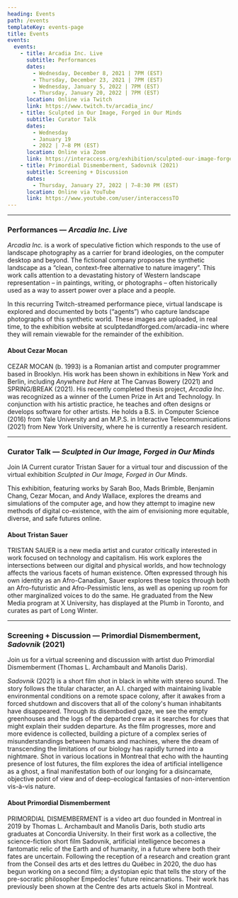 ```yaml
---
heading: Events
path: /events
templateKey: events-page
title: Events
events:
  events:
    - title: Arcadia Inc. Live
      subtitle: Performances
      dates:
        - Wednesday, December 8, 2021 | 7PM (EST)
        - Thursday, December 23, 2021 | 7PM (EST)
        - Wednesday, January 5, 2022 | 7PM (EST)
        - Thursday, January 20, 2022 | 7PM (EST)
      location: Online via Twitch
      link: https://www.twitch.tv/arcadia_inc/
    - title: Sculpted in Our Image, Forged in Our Minds
      subtitle: Curator Talk
      dates:
        - Wednesday
        - January 19
        - 2022 | 7—8 PM (EST)
      location: Online via Zoom
      link: https://interaccess.org/exhibition/sculpted-our-image-forged-our-minds
    - title: Primordial Dismemberment, Sadovnik (2021)
      subtitle: Screening + Discussion
      dates:
        - Thursday, January 27, 2022 | 7—8:30 PM (EST)
      location: Online via YouTube
      link: https://www.youtube.com/user/interaccessTO
---
```


---

### Performances — _Arcadia Inc. Live_

_Arcadia Inc._ is a work of speculative fiction which responds to the use of landscape photography as a carrier for brand ideologies, on the computer desktop and beyond. The fictional company proposes the synthetic landscape as a “clean, context-free alternative to nature imagery”. This work calls attention to a devastating history of Western landscape representation – in paintings, writing, or photographs – often historically used as a way to assert power over a place and a people.

In this recurring Twitch-streamed performance piece, virtual landscape is explored and documented by bots (“agents”) who capture landscape photographs of this synthetic world. These images are uploaded, in real time, to the exhibition website at sculptedandforged.com/arcadia-inc where they will remain viewable for the remainder of the exhibition.

#### About Cezar Mocan

CEZAR MOCAN (b. 1993) is a Romanian artist and computer programmer based in Brooklyn. His work has been shown in exhibitions in New York and Berlin, including _Anywhere but Here_ at The Canvas Bowery (2021) and SPRING/BREAK (2021). His recently completed thesis project, _Arcadia Inc_. was recognized as a winner of the Lumen Prize in Art and Technology. In conjunction with his artistic practice, he teaches and often designs or develops software for other artists. He holds a B.S. in Computer Science (2016) from Yale University and an M.P.S. in Interactive Telecommunications (2021) from New York University, where he is currently a research resident.

---

### Curator Talk — _Sculpted in Our Image, Forged in Our Minds_

Join IA Current curator Tristan Sauer for a virtual tour and discussion of the virtual exhibition _Sculpted in Our Image, Forged in Our Minds_. 

This exhibition, featuring works by Sarah Boo, Mads Brimble, Benjamin Chang, Cezar Mocan, and Andy Wallace, explores the dreams and simulations of the computer age, and how they attempt to imagine new methods of digital co-existence, with the aim of envisioning more equitable, diverse, and safe futures online.

#### About Tristan Sauer

TRISTAN SAUER is a new media artist and curator critically interested in work focused on technology and capitalism. His work explores the intersections between our digital and physical worlds, and how technology affects the various facets of human existence. Often expressed through his own identity as an Afro-Canadian, Sauer explores these topics through both an Afro-futuristic and Afro-Pessimistic lens, as well as opening up room for other marginalized voices to do the same. He graduated from the New Media program at X University, has displayed at the Plumb in Toronto, and curates as part of Long Winter.

---

### Screening + Discussion — Primordial Dismemberment, _Sadovnik_ (2021)

Join us for a virtual screening and discussion with artist duo Primordial Dismemberment (Thomas L. Archambault and Manolis Daris).

_Sadovnik_ (2021) is a short film shot in black in white with stereo sound. The story follows the titular character, an A.I. charged with maintaining livable environmental conditions on a remote space colony, after it awakes from a forced shutdown and discovers that all of the colony's human inhabitants have disappeared. Through its disembodied gaze, we see the empty greenhouses and the logs of the departed crew as it searches for clues that might explain their sudden departure. As the film progresses, more and more evidence is collected, building a picture of a complex series of misunderstandings between humans and machines, where the dream of transcending the limitations of our biology has rapidly turned into a nightmare. Shot in various locations in Montreal that echo with the haunting presence of lost futures, the film explores the idea of artificial intelligence as a ghost, a final manifestation both of our longing for a disincarnate, objective point of view and of deep-ecological fantasies of non-intervention vis-à-vis nature.

#### About Primordial Dismemberment

PRIMORDIAL DISMEMBERMENT is a video art duo founded in Montreal in 2019 by Thomas L. Archambault and Manolis Daris, both studio arts graduates at Concordia University. In their first work as a collective, the science-fiction short film Sadovnik, artificial intelligence becomes a fantomatic relic of the Earth and of humanity, in a future where both their fates are uncertain. Following the reception of a research and creation grant from the Conseil des arts et des lettres du Québec in 2020, the duo has begun working on a second film; a dystopian epic that tells the story of the pre-socratic philosopher Empedocles’ future reincarnations. Their work has previously been shown at the Centre des arts actuels Skol in Montreal.
